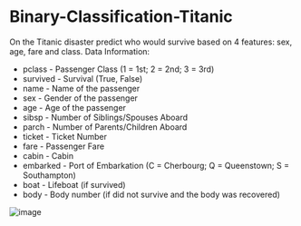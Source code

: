 # Binary-Classification-Titanic
On the Titanic disaster predict who would survive based on 4 features: sex, age, fare and class.
Data Information:

- pclass - Passenger Class (1 = 1st; 2 = 2nd; 3 = 3rd)
- survived - Survival (True, False)
- name - Name of the passenger
- sex - Gender of the passenger
- age - Age of the passenger
- sibsp - Number of Siblings/Spouses Aboard
- parch - Number of Parents/Children Aboard
- ticket - Ticket Number
- fare - Passenger Fare
- cabin - Cabin
- embarked - Port of Embarkation (C = Cherbourg; Q = Queenstown; S = Southampton)
- boat - Lifeboat (if survived)
- body - Body number (if did not survive and the body was recovered)

![image](https://user-images.githubusercontent.com/102191236/184997653-0381312c-4351-4a55-82bb-77fbd0f5930b.png)
